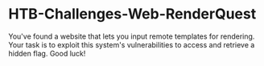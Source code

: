 # HTB-Challenges-Web-RenderQuest
You've found a website that lets you input remote templates for rendering. Your task is to exploit this system's vulnerabilities to access and retrieve a hidden flag. Good luck!
